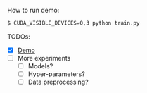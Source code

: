 How to run demo:

```bash
$ CUDA_VISIBLE_DEVICES=0,3 python train.py 
```

TODOs:

* [x] [Demo](https://github.com/huggingface/notebooks/blob/main/examples/image_classification.ipynb)
* [ ] More experiments
    * [ ] Models?
    * [ ] Hyper-parameters?
    * [ ] Data preprocessing?
